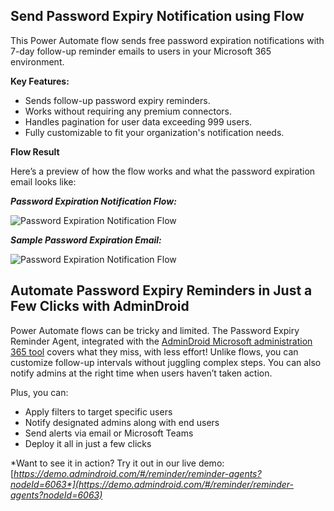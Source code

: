 ﻿## Send Password Expiry Notification using Flow
This Power Automate flow sends free password expiration notifications with 7-day follow-up reminder emails to users in your Microsoft 365 environment.

**Key Features:**

- Sends follow-up password expiry reminders.
- Works without requiring any premium connectors.
- Handles pagination for user data exceeding 999 users.
- Fully customizable to fit your organization's notification needs.

**Flow Result**

Here’s a preview of how the flow works and what the password expiration email looks like:

***Password Expiration Notification Flow:***

![Password Expiration Notification Flow]( https://blog.admindroid.com/wp-content/uploads/2024/07/expiry-limit-value-970x1024.png?v=1725085679)

***Sample Password Expiration Email:***

![Password Expiration Notification Flow]( https://blog.admindroid.com/wp-content/uploads/2024/07/email-1024x346.png?v=1725085673)


## Automate Password Expiry Reminders in Just a Few Clicks with AdminDroid
Power Automate flows can be tricky and limited. The Password Expiry Reminder Agent, integrated with the [AdminDroid Microsoft administration 365 tool](https://admindroid.com/?src=GitHub) covers what they miss, with less effort! Unlike flows, you can customize follow-up intervals without juggling complex steps. You can also notify admins at the right time when users haven’t taken action.

Plus, you can:

- Apply filters to target specific users
- Notify designated admins along with end users
- Send alerts via email or Microsoft Teams
- Deploy it all in just a few clicks

*Want to see it in action? Try it out in our live demo: [*https://demo.admindroid.com/#/reminder/reminder-agents?nodeId=6063*](https://demo.admindroid.com/#/reminder/reminder-agents?nodeId=6063)*

